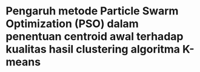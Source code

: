# Pengaruh metode Particle Swarm Optimization (PSO) dalam penentuan centroid awal terhadap kualitas hasil clustering algoritma K-means
